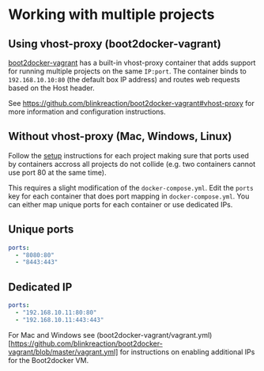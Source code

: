 # Working with multiple projects

## Using vhost-proxy (boot2docker-vagrant)

[boot2docker-vagrant](https://github.com/blinkreaction/boot2docker-vagrant) has a built-in vhost-proxy container that adds support for running multiple projects on the same `IP:port`. The container binds to `192.168.10.10:80` (the default box IP address) and routes web requests based on the Host header.

See https://github.com/blinkreaction/boot2docker-vagrant#vhost-proxy for more information and configuration instructions.


## Without vhost-proxy (Mac, Windows, Linux)

Follow the [setup](../README.md#setup) instructions for each project making sure that ports used by containers accross all projects do not collide (e.g. two containers cannot use port 80 at the same time).

This requires a slight modification of the `docker-compose.yml`.
Edit the `ports` key for each container that does port mapping in `docker-compose.yml`.
You can either map unique ports for each container or use dedicated IPs.

## Unique ports

```yml
ports:
  - "8080:80"
  - "8443:443"
```

## Dedicated IP

```yml
ports:
  - "192.168.10.11:80:80"
  - "192.168.10.11:443:443"
```

For Mac and Windows see (boot2docker-vagrant/vagrant.yml)[https://github.com/blinkreaction/boot2docker-vagrant/blob/master/vagrant.yml] for instructions on enabling additional IPs for the Boot2docker VM.
